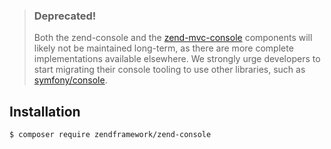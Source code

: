 > ### Deprecated!
>
> Both the zend-console and the [zend-mvc-console](https://docs.zendframework.com/zend-mvc-console/)
> components will likely not be maintained long-term, as there are more complete
> implementations available elsewhere. We strongly urge developers to start
> migrating their console tooling to use other libraries, such as
> [symfony/console](https://github.com/symfony/console).

## Installation

```bash
$ composer require zendframework/zend-console
```
